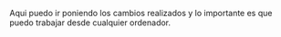 Aqui puedo ir poniendo los cambios realizados y lo importante es que puedo trabajar desde cualquier ordenador.
